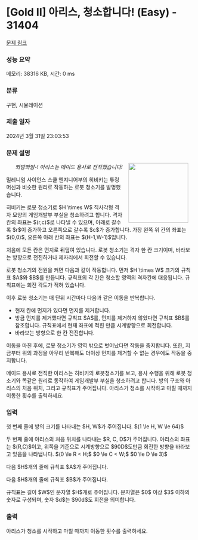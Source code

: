 # [Gold II] 아리스, 청소합니다! (Easy) - 31404 

[문제 링크](https://www.acmicpc.net/problem/31404) 

### 성능 요약

메모리: 38316 KB, 시간: 0 ms

### 분류

구현, 시뮬레이션

### 제출 일자

2024년 3월 31일 23:03:53

### 문제 설명

<p style="text-align: right;"><img alt="" src="" style="float: right; width: 160px; margin-left: 16px; margin-right: 16px;"><em>뽜밤뽜밤-! 아리스는 메이드 용사로 전직했습니다!</em></p>

<p>밀레니엄 사이언스 스쿨 엔지니어부의 히비키는 튜링 머신과 비슷한 원리로 작동하는 로봇 청소기를 발명했습니다.</p>

<p>히비키는 로봇 청소기로 $H \times W$ 직사각형 격자 모양의 게임개발부 부실을 청소하려고 합니다. 격자칸의 좌표는 $(r,c)$로 나타낼 수 있으며, 아래로 갈수록 $r$이 증가하고 오른쪽으로 갈수록 $c$가 증가합니다. 가장 왼쪽 위 칸의 좌표는 $(0,0)$, 오른쪽 아래 칸의 좌표는 $(H-1,W-1)$입니다.</p>

<p>처음에 모든 칸은 먼지로 뒤덮여 있습니다. 로봇 청소기는 격자 한 칸 크기이며, 바라보는 방향으로 전진하거나 제자리에서 회전할 수 있습니다.</p>

<p>로봇 청소기의 전원을 켜면 다음과 같이 작동합니다. 먼저 $H \times W$ 크기의 규칙표 $A$와 $B$를 만듭니다. 규칙표의 각 칸은 청소할 영역의 격자칸에 대응됩니다. 규칙표에는 회전 각도가 적혀 있습니다.</p>

<p>이후 로봇 청소기는 매 단위 시간마다 다음과 같은 이동을 반복합니다.</p>

<ul>
	<li>현재 칸에 먼지가 있다면 먼지를 제거합니다.</li>
	<li>방금 먼지를 제거했다면 규칙표 $A$를, 먼지를 제거하지 않았다면 규칙표 $B$를 참조합니다. 규칙표에서 현재 좌표에 적힌 만큼 시계방향으로 회전합니다.</li>
	<li>바라보는 방향으로 한 칸 전진합니다.</li>
</ul>

<p>이동을 마친 후에, 로봇 청소기가 영역 밖으로 벗어났다면 작동을 중지합니다. 또한, 지금부터 위의 과정을 아무리 반복해도 더이상 먼지를 제거할 수 없는 경우에도 작동을 중지합니다.</p>

<p>메이드 용사로 전직한 아리스는 히비키의 로봇청소기를 보고, 용사 수행을 위해 로봇 청소기와 똑같은 원리로 동작하여 게임개발부 부실을 청소하려고 합니다. 방의 구조와 아리스의 처음 위치, 그리고 규칙표가 주어집니다. 아리스가 청소를 시작하고 마칠 때까지 이동한 횟수를 출력하세요.</p>

### 입력 

 <p>첫 번째 줄에 방의 크기를 나타내는 $H, W$가 주어집니다. $(1 \le H, W \le 64)$</p>

<p>두 번째 줄에 아리스의 처음 위치를 나타내는 $R, C, D$가 주어집니다. 아리스의 좌표는 $(R,C)$이고, 위쪽을 기준으로 시계방향으로 $90D$도만큼 회전한 방향을 바라보고 있음을 나타냅니다. $(0 \le R < H;$ $0 \le C < W;$ $0 \le D \le 3)$</p>

<p>다음 $H$개의 줄에 규칙표 $A$가 주어집니다.</p>

<p>다음 $H$개의 줄에 규칙표 $B$가 주어집니다.</p>

<p>규칙표는 길이 $W$인 문자열 $H$개로 주어집니다. 문자열은 $0$ 이상 $3$ 이하의 숫자로 구성되며, 숫자 $d$는 $90d$도 회전을 의미합니다.</p>

### 출력 

 <p>아리스가 청소를 시작하고 마칠 때까지 이동한 횟수를 출력하세요.</p>

